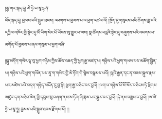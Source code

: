 ﻿  
།རྒྱ་གར་སྐད་དུ། མཻ་ཏྲེ་ཡ་སཱ་དྷ་ནཾ་  
བོད་སྐད་དུ། བྱམས་པའི་སྒྲུབ་ཐབས། འཕགས་པ་བྱམས་པ་ལ་ཕྱག་འཚལ་ལོ། །སྔོན་དུ་གསུངས་པའི་ཆོགས་ཟླ་བའི་དཀྱིལ་འཁོར་གྱི་སྟེང་དུ་མཻཾ་ཡིག་སེར་པོ་ཡོངས་སུ་གྱུར་པ་ལས། སྣ་ཚོགས་པདྨའི་སྟེང་དུ་བཞུགས་པའི་འཕགས་པ་མགོན་པོ་བྱམས་པ་ཞལ་གསུམ་པ་ཕྱག་བཞི་  
  
།སྐུ་མདོག་གསེར་ལྟ་བུ་ཕྱག་གཉིས་ཀྱིས་ཆོས་འཆད་ཀྱི་ཕྱག་རྒྱ་མཛད་པ། གཉིས་པའི་ཕྱག་གཡས་པས་མཆོག་སྦྱིན་པ། གཉིས་པའི་ཕྱག་གཡོན་པས་ནཱ་ག་གསེར་གྱི་མེ་ཏོག་གི་སྙེམ་བསྣམས་པའོ། །ལྷའི་རྒྱན་དང་ན་བཟས་སྐུལ་རྣམ་  
པར་མཛེས་པའི་བདག་གཉིད་མངོན་དུ་བྱ་སྟེ། ཕྱག་རྒྱ་བཅིང་བར་བྱའོ། །ལག་པ་གཉིས་པོ་སོ་སོར་བཅིངས་ཏེ་སྡིགས་མཛུབ་དག་མཐེབ་ཆེན་གྱི་དབུས་སུ་བཞག་ནས་མ་ཏོག་གི་རྣམ་པར་སྦྱར་བར་བྱའོ། །དེ་ནས་བཟླས་པ་བྱའོ། །ཨ་མཻ་ཏྲེ་ཡ་སཱ་ཧཱ། བྱམས་པའི་སྒྲུབ་ཐབས་རྫོགས་སོ།། །།  
  
  
